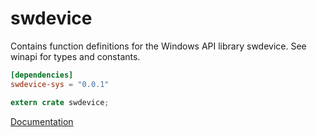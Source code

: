 # swdevice #
Contains function definitions for the Windows API library swdevice. See winapi for types and constants.

```toml
[dependencies]
swdevice-sys = "0.0.1"
```

```rust
extern crate swdevice;
```

[Documentation](https://retep998.github.io/doc/swdevice/)
